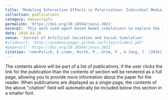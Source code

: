 ```yaml
---
title: "Modeling Interaction Effects in Polarization: Individual Media Influence and the Impact of Town Meetings"
collection: publications
category: manuscripts
permalink: 'https://doi.org/10.18564/jasss.3021'
excerpt: 'This work used agent-based model simulations to explore the interplay between direct, human-to-human interaction and media influence on political idea spread.'
date: 2016-03-16
venue: 'Journal of Artificial Societies and Social Simulation'
#slidesurl: 'http://academicpages.github.io/files/slides2.pdf'
#paperurl: 'https://doi.org/10.18564/jasss.3021'
citation: '<em>Pulick, E.</em>, Korth, P., Grim, P., & Jung, J. (2016). Modeling Interaction Effects in Polarization: Individual Media Influence and the Impact of Town Meetings. <strong>Journal of Artificial Societies and Social Simulation<strong>, 19(2), 1. DOI: 10.18564/jasss.3021'
---
```


The contents above will be part of a list of publications, if the user clicks the link for the publication than the contents of section will be rendered as a full page, allowing you to provide more information about the paper for the reader. When publications are displayed as a single page, the contents of the above "citation" field will automatically be included below this section in a smaller font.